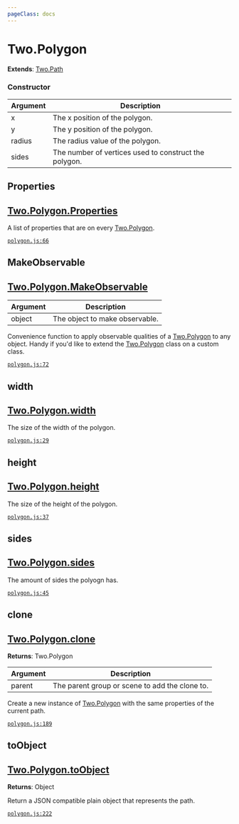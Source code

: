 ```yaml
---
pageClass: docs
---
```


# Two.Polygon


<div class="extends">

__Extends__: [Two.Path](/docs/path/)

</div>





<div class="meta">
  <custom-button text="Source" type="source" href="https://github.com/jonobr1/two.js/blob/dev/src/shapes/polygon.js" />
</div>



### Constructor


| Argument | Description |
| ---- | ----------- |
|  x  | The x position of the polygon. |
|  y  | The y position of the polygon. |
|  radius  | The radius value of the polygon. |
|  sides  | The number of vertices used to construct the polygon. |



<div class="static member ">

## Properties

<h2 class="longname" aria-hidden="true"><a href="#Properties"><span class="prefix">Two.Polygon.</span><span class="shortname">Properties</span></a></h2>










<div class="properties">

A list of properties that are on every [Two.Polygon](/docs/polygon).

</div>








<div class="meta">

  [`polygon.js:66`](https://github.com/jonobr1/two.js/blob/dev/src/shapes/polygon.js#L66)

</div>






</div>



<div class="static function ">

## MakeObservable

<h2 class="longname" aria-hidden="true"><a href="#MakeObservable"><span class="prefix">Two.Polygon.</span><span class="shortname">MakeObservable</span></a></h2>












<div class="params">

| Argument | Description |
| ---- | ----------- |
|  object  | The object to make observable. |
</div>




<div class="description">

Convenience function to apply observable qualities of a [Two.Polygon](/docs/polygon) to any object. Handy if you'd like to extend the [Two.Polygon](/docs/polygon) class on a custom class.

</div>



<div class="meta">

  [`polygon.js:72`](https://github.com/jonobr1/two.js/blob/dev/src/shapes/polygon.js#L72)

</div>






</div>



<div class="instance member ">

## width

<h2 class="longname" aria-hidden="true"><a href="#width"><span class="prefix">Two.Polygon.</span><span class="shortname">width</span></a></h2>










<div class="properties">

The size of the width of the polygon.

</div>








<div class="meta">

  [`polygon.js:29`](https://github.com/jonobr1/two.js/blob/dev/src/shapes/polygon.js#L29)

</div>






</div>



<div class="instance member ">

## height

<h2 class="longname" aria-hidden="true"><a href="#height"><span class="prefix">Two.Polygon.</span><span class="shortname">height</span></a></h2>










<div class="properties">

The size of the height of the polygon.

</div>








<div class="meta">

  [`polygon.js:37`](https://github.com/jonobr1/two.js/blob/dev/src/shapes/polygon.js#L37)

</div>






</div>



<div class="instance member ">

## sides

<h2 class="longname" aria-hidden="true"><a href="#sides"><span class="prefix">Two.Polygon.</span><span class="shortname">sides</span></a></h2>










<div class="properties">

The amount of sides the polyogn has.

</div>








<div class="meta">

  [`polygon.js:45`](https://github.com/jonobr1/two.js/blob/dev/src/shapes/polygon.js#L45)

</div>






</div>



<div class="instance function ">

## clone

<h2 class="longname" aria-hidden="true"><a href="#clone"><span class="prefix">Two.Polygon.</span><span class="shortname">clone</span></a></h2>




<div class="returns">

__Returns__: Two.Polygon



</div>









<div class="params">

| Argument | Description |
| ---- | ----------- |
|  parent  | The parent group or scene to add the clone to. |
</div>




<div class="description">

Create a new instance of [Two.Polygon](/docs/polygon) with the same properties of the current path.

</div>



<div class="meta">

  [`polygon.js:189`](https://github.com/jonobr1/two.js/blob/dev/src/shapes/polygon.js#L189)

</div>






</div>



<div class="instance function ">

## toObject

<h2 class="longname" aria-hidden="true"><a href="#toObject"><span class="prefix">Two.Polygon.</span><span class="shortname">toObject</span></a></h2>




<div class="returns">

__Returns__: Object



</div>












<div class="description">

Return a JSON compatible plain object that represents the path.

</div>



<div class="meta">

  [`polygon.js:222`](https://github.com/jonobr1/two.js/blob/dev/src/shapes/polygon.js#L222)

</div>






</div>


